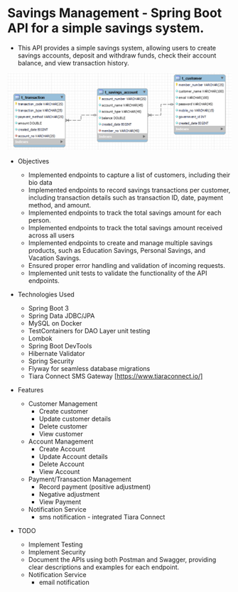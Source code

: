 #  Savings Management - Spring Boot API for a simple savings system.
   +  This API provides a simple savings system, allowing users to create savings accounts, deposit and withdraw funds, check their account balance, and view transaction history.

![img.png](img.png)

   +   Objectives
       +  Implemented endpoints to capture a list of customers, including their bio data
       +  Implemented endpoints to record savings transactions per customer, including transaction details such as transaction ID, date, payment method, and amount.
       +  Implemented endpoints to track the total savings amount for each person.
       +  Implemented endpoints to track the total savings amount received across all users
       +  Implemented endpoints to create and manage multiple savings products, such as Education Savings, Personal Savings, and Vacation Savings.
       +  Ensured proper error handling and validation of incoming requests.
       +  Implemented unit tests to validate the functionality of the API endpoints.

   +   Technologies Used
       +  Spring Boot 3
       +  Spring Data JDBC/JPA
       +  MySQL on Docker
       +  TestContainers for DAO Layer unit testing
       +  Lombok
       +  Spring Boot DevTools
       +  Hibernate Validator
       +  Spring Security
       +  Flyway for seamless database migrations
       +  Tiara Connect SMS Gateway [https://www.tiaraconnect.io/]
     
   +    Features
        +  Customer Management
           +  Create customer
           +  Update customer details
           +  Delete customer
           +  View customer
        +  Account Management
           +  Create Account
           +  Update Account details
           +  Delete Account
           +  View Account
        +  Payment/Transaction Management
           +  Record payment (positive adjustment)
           +  Negative adjustment
           +  View Payment
        +  Notification Service
           +  sms notification - integrated Tiara Connect
  +    TODO
       +  Implement Testing
       +  Implement Security
       +  Document the APIs using both Postman and Swagger, providing clear descriptions and examples for each endpoint.
       +  Notification Service
          +  email notification